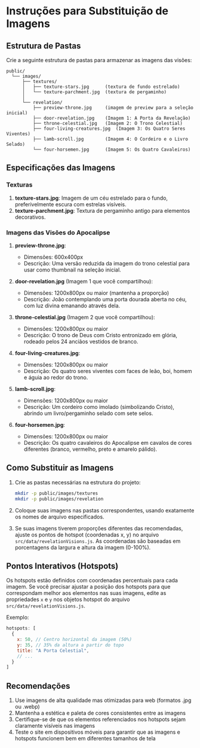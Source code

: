 # Instruções para Substituição de Imagens

## Estrutura de Pastas

Crie a seguinte estrutura de pastas para armazenar as imagens das visões:

```
public/
  └── images/
      ├── textures/
      │   ├── texture-stars.jpg      (textura de fundo estrelado)
      │   └── texture-parchment.jpg  (textura de pergaminho)
      │
      └── revelation/
          ├── preview-throne.jpg     (imagem de preview para a seleção inicial)
          ├── door-revelation.jpg    (Imagem 1: A Porta da Revelação)
          ├── throne-celestial.jpg   (Imagem 2: O Trono Celestial)
          ├── four-living-creatures.jpg  (Imagem 3: Os Quatro Seres Viventes)
          ├── lamb-scroll.jpg        (Imagem 4: O Cordeiro e o Livro Selado)
          └── four-horsemen.jpg      (Imagem 5: Os Quatro Cavaleiros)
```

## Especificações das Imagens

### Texturas

1. **texture-stars.jpg**: Imagem de um céu estrelado para o fundo, preferivelmente escura com estrelas visíveis.
2. **texture-parchment.jpg**: Textura de pergaminho antigo para elementos decorativos.

### Imagens das Visões do Apocalipse

1. **preview-throne.jpg**:
   - Dimensões: 600x400px
   - Descrição: Uma versão reduzida da imagem do trono celestial para usar como thumbnail na seleção inicial.

2. **door-revelation.jpg** (Imagem 1 que você compartilhou):
   - Dimensões: 1200x800px ou maior (mantenha a proporção)
   - Descrição: João contemplando uma porta dourada aberta no céu, com luz divina emanando através dela.

3. **throne-celestial.jpg** (Imagem 2 que você compartilhou):
   - Dimensões: 1200x800px ou maior
   - Descrição: O trono de Deus com Cristo entronizado em glória, rodeado pelos 24 anciãos vestidos de branco.

4. **four-living-creatures.jpg**:
   - Dimensões: 1200x800px ou maior
   - Descrição: Os quatro seres viventes com faces de leão, boi, homem e águia ao redor do trono.

5. **lamb-scroll.jpg**:
   - Dimensões: 1200x800px ou maior
   - Descrição: Um cordeiro como imolado (simbolizando Cristo), abrindo um livro/pergaminho selado com sete selos.

6. **four-horsemen.jpg**:
   - Dimensões: 1200x800px ou maior
   - Descrição: Os quatro cavaleiros do Apocalipse em cavalos de cores diferentes (branco, vermelho, preto e amarelo pálido).

## Como Substituir as Imagens

1. Crie as pastas necessárias na estrutura do projeto:
   ```bash
   mkdir -p public/images/textures
   mkdir -p public/images/revelation
   ```

2. Coloque suas imagens nas pastas correspondentes, usando exatamente os nomes de arquivo especificados.

3. Se suas imagens tiverem proporções diferentes das recomendadas, ajuste os pontos de hotspot (coordenadas x, y) no arquivo `src/data/revelationVisions.js`. As coordenadas são baseadas em porcentagens da largura e altura da imagem (0-100%).

## Pontos Interativos (Hotspots)

Os hotspots estão definidos com coordenadas percentuais para cada imagem. Se você precisar ajustar a posição dos hotspots para que correspondam melhor aos elementos nas suas imagens, edite as propriedades `x` e `y` nos objetos hotspot do arquivo `src/data/revelationVisions.js`.

Exemplo:
```javascript
hotspots: [
  {
    x: 50, // Centro horizontal da imagem (50%)
    y: 35, // 35% da altura a partir do topo
    title: "A Porta Celestial",
    // ...
  }
]
```

## Recomendações

1. Use imagens de alta qualidade mas otimizadas para web (formatos .jpg ou .webp)
2. Mantenha a estética e paleta de cores consistentes entre as imagens
3. Certifique-se de que os elementos referenciados nos hotspots sejam claramente visíveis nas imagens
4. Teste o site em dispositivos móveis para garantir que as imagens e hotspots funcionem bem em diferentes tamanhos de tela
